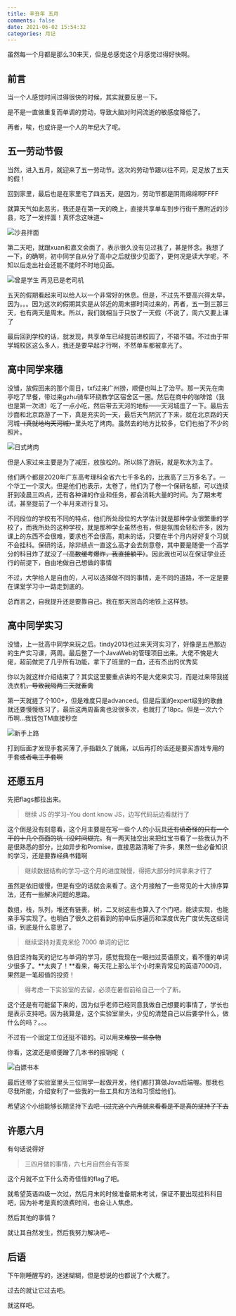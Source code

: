 ```yaml
---
title: 辛丑年 五月
comments: false
date: 2021-06-02 15:54:32
categories: 月记
---
```


虽然每一个月都是那么30来天，但是总感觉这个月感觉过得好快啊。

## 前言

当一个人感觉时间过得很快的时候，其实就要反思一下。

是不是一直做重复而单调的劳动，导致大脑对时间流逝的敏感度降低了。

再者，唉，也或许是一个人的年纪大了呢。

## 五一劳动节假

当然，进入五月，就迎来了五一劳动节。这次的劳动节跟以往不同，足足放了五天的假！

回到家里，最后也是在家里宅了四五天，是因为，劳动节都是阴雨绵绵啊FFFF

就算天气如此恶劣，我还是在第一天的晚上，直接共享单车到步行街千惠附近的沙县，吃了一发拌面！真怀念这味道~

![沙县拌面](./20210501_221332.jpg)

第二天吧，就跟xuan和嘉文会面了，表示很久没有见过我了，甚是怀念。我想了一下，的确啊，初中同学自从分了高中之后就很少见面了，更何况是读大学呢，不知以后走出社会还能不能时不时地见面。

![曾是学生 再见已是老司机](./20210602_144711.jpg)

五天的假期看起来可以给人以一个非常好的休息。但是，不过先不要高兴得太早，因为。。。因为这次的假期其实是从邻近的周末挪时间过来的，再者，五一到三那三天，也有两天是周末。所以，我们就相当于只放了一天假（不说了，周六又要上课了

最后回到学校的话，就发现，共享单车已经提前进校园了，不错不错。不过由于带学城校区这么多人，我还是要早起才行啊，不然单车都被拿光了。

## 高中同学来穗

没错，放假回来的那个周日，txf过来广州捞，顺便也叫上了治平。那一天先在南亭吃了早餐，带过来gzhu骑车环绕教学区宿舍区一圈。然后在商中的咖啡馆（我也是第一次进）吃了一点小吃，然后带去天河的地标——天河城逛了一下。最后去沙面和北京路游了一下，真是充实的一天，最后天气阴沉了下来，就在北京路的天河城~~（真就地均天河城）~~里头吃了烤肉。虽然去的地方比较多，它们也拍了不少的照片。

![日式烤肉](./20210509_174018.jpg)

但是人家过来主要是为了减压，放放松的。所以除了游玩，就是吹水为主了。

他们两个都是2020年广东高考理科全省六七千多名的，比我高了三万多名了。一个华工一个深大。但是他们也表示，太卷了，他们为了卷一个保研名额，可以连续肝到凌晨三四点，还有各种课的作业和任务，都会消耗大量的时间。为了期末考试，甚至提前了一个半月来进行复习。

不同段位的学校有不同的特点，他们所处段位的大学估计就是那种学业很繁重的学校了，而我所处的这种学校，就是那种学业虽然也有，但是氛围会轻松许多，因为课上的东西不会很难，要求也不会很高，期末的话，只要在半个月内好好复个习就不会挂科。保研的话，除非绩点一直这么高才会去刻意卷，其中要是随便一个高学分的科目炸了就没了~~（高数缓考爆炸，我直接躺平）~~。因此我也可以在保证学业还行的前提下，自由地做自己想做的事情

不过，大学给人是自由的，人可以选择做不同的事情，走不同的道路，不一定是要在课堂学习中一路走到底的。

总而言之，自我提升还是要靠自己。我在那天回岛的地铁上这样想。

## 高中同学实习

没错，上一批高中同学来玩之后。tindy2013也过来天河实习了，好像是五邑那边的生产实习课，两周。最后整了一个JavaWeb的管理项目出来。大佬不愧是大佬，超前做完了几乎所有功能，拿下了班里的一血，还有杰出的优秀奖

你以为就这样介绍结束了？其实这里要重点讲的不是大佬来实习，而是过来带我搓洗衣机~~，导致我隔两三天就畜禽~~

第一天就搓了个100+，但是难度只是advanced。但是后面的expert级别的歌曲就还要慢慢练习了，最后这两周畜禽也没很多次，也就打了18pc。但是一次六个币啊...我钱包TM直接秒空

![新手上路](./20210513_205742.jpg)

打到后面才发现手套买薄了,手指戳久了就痛，以后再打的话还是要买游戏专用的手套~~或者电工手套啊~~

## 还愿五月

先把flags都拉出来。

> 继续 JS 的学习–You dont know JS，边写代码玩边看就行了

这个倒是没有刻意看，这个月主要是在写一些个人的小玩具~~还有填奇怪的只有一个干的十几个页面的坑（没时间糊完~~。有一两天抽空出来把红宝书看了一些我认为不是很熟悉的部分，比如异步和Promise，直接思路清晰了许多，果然一些必备知识的学习，还是要靠经典书籍啊

> 继续数据结构的学习–这个月的进度贼慢，得把大部分时间拿来才行了

虽然是依旧缓慢，但是有空的话就会来看了。这个月接触了一些常见的十大排序算法，还有一些解决问题的思路。

数组，栈，队列，堆还有链表，树，二叉树这些也算入了个门吧，能读实现，也能亲手写实现了。也明白了很久之前看到的前中后序遍历和深度优先广度优先这些词语，到底是什么意思了。
> 继续坚持对麦克米伦 7000 单词的记忆

依旧坚持每天的记忆与单词的学习，感觉我现在一眼扫过英语原文，看不懂的单词少很多了。**太爽了！**看来，每天花上那么半个小时来背常见的英语7000词，果然是一笔超值的投资！
> 得考虑一下实验室的去留，必须在暑假前给自己一个了断。

这个还是有可能留下来的，因为似乎老师已经同意我做自己想要的事情了，学长也是表示支持吧。因为我算是，这个实验室里头，少见的清楚自己以后要学什么，做什么的吗？。。。

不过有一个固定工位还挺不错的。可以用来~~堆放一些杂物~~

你看，这波还是顺便蹭了几本书的报销呢（

![白嫖书本](./books.png)

最后还带了实验室里头三位同学一起做开发，他们都打算做Java后端喔。那我也尽我所能，介绍安利了一些我的一些工具和方法和习惯给他们。

希望这个小组能够长期坚持下去吧~~（过完这个六月就来看看是不是真的坚持了下去~~

## 许愿六月

有句话说得好

> 三四月做的事情，六七月自然会有答案

这个月就不立下什么奇奇怪怪的flag了吧。

就希望英语四级一次过，然后月末的时候准备期末考试，保证不要出现挂科科目吧，因为补考是真的浪费时间，也会让人焦虑。

然后其他的事情？

就让其自然发生，然后我努力解决吧~

## 后语

下午刚睡醒写的，迷迷糊糊，但是想说的也都说了个大概了。

过去的就让它过去吧。

就这样吧。
